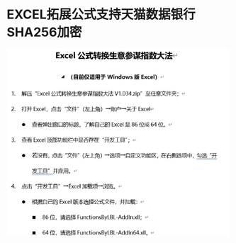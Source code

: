 # EXCEL拓展公式支持天猫数据银行SHA256加密
![Image text](https://github.com/lubupang/EXCELADDINFORTM/blob/master/%7B5E6BC10F-FEB3-4D24-9195-1DD867B4D71F%7D_20200403133632.jpg)
